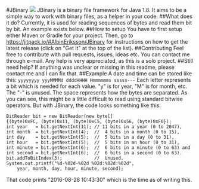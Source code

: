 #JBinary [![](https://jitpack.io/v/AlbinEriksson/JBinary.svg)](https://jitpack.io/#AlbinEriksson/JBinary)
JBinary is a binary file framework for Java 1.8.
It aims to be a simple way to work with binary files, as a helper in your code.
##What does it do?
Currently, it is used for reading sequences of bytes and read them bit by bit. An example exists below.
##How to setup
You have to first setup either Maven or Gradle for your project.
Then, go to https://jitpack.io/#AlbinEriksson/JBinary for instructions on how to get the latest release (click on "Get it" at the top of the list).
##Contributing
Feel free to contribute with pull requests, issues, ideas etc. You can contact me through e-mail. Any help is very appreciated, as this is a solo project.
##Still need help?
If anything was unclear or missing in this readme, please contact me and I can fix that.
##Example
A date and time can be stored like this: `yyyyyyyy yyyMMMMd ddddHHHH Hmmmmmms sssss---`
Each letter represents a bit which is needed for each value. "y" is for year, "M" is for month, etc. The "-" is unused. The space represents how the bytes are separated. As you can see, this might be a little difficult to read using standard bitwise operators. But with JBinary, the code looks something like this:

    BitReader bit = new BitReader(new byte[]
    {(byte)0xFC, (byte)0x11, (byte)0xC5, (byte)0x56, (byte)0xF0});
    int year   = bit.getNextInt(11); // 11 bits in a year (0 to 2047),
    int month  = bit.getNextInt(4);  //  4 bits in a month (0 to 15),
    int day    = bit.getNextInt(5);  //  5 bits in a day (0 to 31),
    int hour   = bit.getNextInt(5);  //  5 bits in an hour (0 to 31),
    int minute = bit.getNextInt(6);  //  6 bits in a minute (0 to 63) and
    int second = bit.getNextInt(6);  //  6 bits in a second (0 to 63).
    bit.addToBitIndex(3);            //  Unused.
    System.out.printf("%d-%02d-%02d %02d:%02d:%02d",
	    year, month, day, hour, minute, second);
That code prints "2016-08-28 10:43:30" which is the time as of writing this.